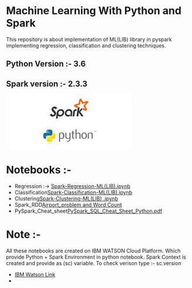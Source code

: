 # Machine Learning With Python and Spark
This repository is about implementation of ML(LIB) library in pyspark implementing regression, classification and clustering techniques.

## Python Version :- 3.6
## Spark version :- 2.3.3

<img src="https://github.com/kishanpython/Machine-Learning-Using-Python-Spark/blob/master/Spark_RDD_Example/Data/spark.png"></img>

# Notebooks :- 
<ul>
<li>Regression :-> <a href="https://github.com/kishanpython/Machine-Learning-Using-Python-Spark/tree/master/Regression">Spark-Regression-ML(LIB).ipynb</a></li>
<li>Classification<a href="https://github.com/kishanpython/Machine-Learning-Using-Python-Spark/tree/master/Classification">Spark-Classification-ML(LIB).ipynb</a></li>
<li>Clustering<a href="https://github.com/kishanpython/Machine-Learning-Using-Python-Spark/tree/master/Clustering">Spark-Clustering-ML(LIB) .ipynb</a></li>
<li>Spark_RDD<a href="https://github.com/kishanpython/Machine-Learning-Using-Python-Spark/tree/master/Spark_RDD_Example">Airport_problem and Word Count</a></li>
<li>PySpark_Cheat_sheet<a href="https://github.com/kishanpython/Machine-Learning-Using-Python-Spark/tree/master/PySpark_SQL_Cheat_Sheet_Python">PySpark_SQL_Cheat_Sheet_Python.pdf</a></li>
</ul>

# Note :-
All these notebooks are created on IBM WATSON Cloud Platform. Which provide Python + Spark Environment in python notebook.
Spark Context is created and provide as (sc) variable.
To check verison type :- sc.version

<ul><li><a href="https://eu-gb.dataplatform.cloud.ibm.com/">IBM Watson Link</a><li></ul>
